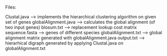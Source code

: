 Files:

Clustal.java --> implements the hierarchical clustering algorithm on given set of genes
globalAlignment.java --> calculates the global alignment (of two input genes)
blosum.txt --> replacement lookup cost matrix 
sequence.fasta --> genes of different species
globalAlignment.txt --> global alignment matrix generated with globalAlignment.java
output.txt --> hierarhical digraph generated by applying Clustal.java on globalAlignment.txt

